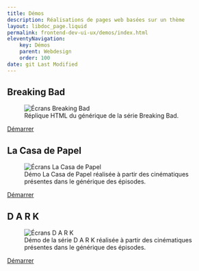 ```yaml
---
title: Démos
description: Réalisations de pages web basées sur un thème
layout: libdoc_page.liquid
permalink: frontend-dev-ui-ux/demos/index.html
eleventyNavigation:
    key: Démos
    parent: Webdesign
    order: 100
date: git Last Modified
---
```

## Breaking Bad

<figure class="long-shadow">
    <img src="/sources/webdesign/breaking-bad.png"
        alt="Écrans Breaking Bad">
    <figcaption>Réplique HTML du générique de la série Breaking Bad.</figcaption>
</figure>

<a href="https://codepen.io/olivier3lanc/full/ZEgPNjb" class="btn btn-primary">Démarrer</a>

## La Casa de Papel

<figure class="long-shadow">
    <img src="/sources/webdesign/html5_la_casa_de_papel.webp"
        alt="Écrans La Casa de Papel">
    <figcaption>Démo La Casa de Papel réalisée à partir des cinématiques présentes dans le générique des épisodes.</figcaption>
</figure>

<a href="https://olivier3lanc.github.io/folio-casa-de-papel/" class="btn btn-primary">Démarrer</a>

## D A R K

<figure class="long-shadow">
    <img src="/sources/webdesign/dark-cinematics.webp"
        alt="Écrans D A R K">
    <figcaption>Démo de la série D A R K réalisée à partir des cinématiques présentes dans le générique des épisodes.</figcaption>
</figure>

<a href="https://olivier3lanc.github.io/folio-dark/" class="btn btn-primary">Démarrer</a>
